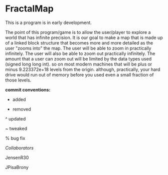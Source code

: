 FractalMap
=========

This is a program is in early development.

The point of this program/game is to allow the user/player to explore a world that has infinite precision.
It is our goal to make a map that is made up of a linked block structure that becomes more and more detailed as the user "zooms into" the map.
The user will be able to zoom in practically infinitely.
The user will also be able to zoom out practically infinitely.
The amount that a user can zoom out will be limited by the data types used (signed long long int).
so on most modern machines that will be plus or minus 9.223372e+18 levels from the origin.
although, practically, your hard drive would run out of memory before you used even a small fraction of those levels.



**commit conventions:**

+	added

-	removed

^	updated

~	tweaked

%	bug fix

*Collaborators*

JensenR30

JPisaBrony